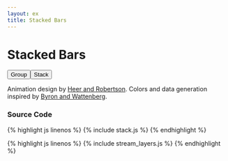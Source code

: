 ```yaml
---
layout: ex
title: Stacked Bars
---
```


# Stacked Bars

<div class="gallery" id="chart">
  <button id="group" class="first" onclick="transitionGroup()">
    Group
  </button
  ><button id="stack" class="last active" onclick="transitionStack()">
    Stack
  </button><p/>
</div>

<link type="text/css" rel="stylesheet" href="stack.css"/>
<link type="text/css" rel="stylesheet" href="button.css"/>
<script type="text/javascript" src="../d3.layout.js?1.9.0"> </script>
<script type="text/javascript" src="stream_layers.js"> </script>
<script type="text/javascript" src="stack.js"> </script>

Animation design by [Heer and Robertson](http://vis.berkeley.edu/papers/animated_transitions/).
Colors and data generation inspired by [Byron and Wattenberg](http://www.leebyron.com/else/streamgraph/).

### Source Code

{% highlight js linenos %}
{% include stack.js %}
{% endhighlight %}

{% highlight js linenos %}
{% include stream_layers.js %}
{% endhighlight %}
